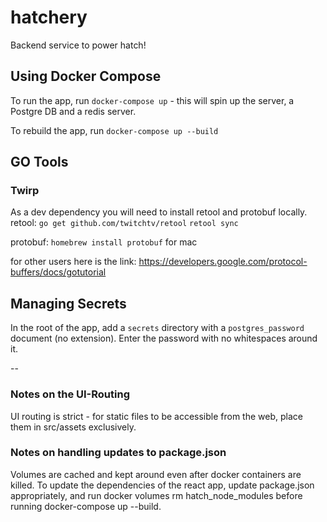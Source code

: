 # hatchery
Backend service to power hatch!

## Using Docker Compose

To run the app, run `docker-compose up` - this will spin up the server, a Postgre DB and a redis server. 

To rebuild the app, run `docker-compose up --build`

## GO Tools

### Twirp
As a dev dependency you will need to install retool and protobuf locally.
retool:
`go get github.com/twitchtv/retool`
`retool sync`

protobuf:
`homebrew install protobuf` for mac

for other users here is the link: https://developers.google.com/protocol-buffers/docs/gotutorial 

## Managing Secrets

In the root of the app, add a `secrets` directory with a `postgres_password` document (no extension). Enter the password with no whitespaces around it. 

--

### Notes on the UI-Routing

UI routing is strict - for static files to be accessible from the web, place them in src/assets exclusively.

### Notes on handling updates to package.json

Volumes are cached and kept around even after docker containers are killed. To update the dependencies of the react app, update package.json appropriately, and run docker volumes rm hatch_node_modules before running docker-compose up --build.